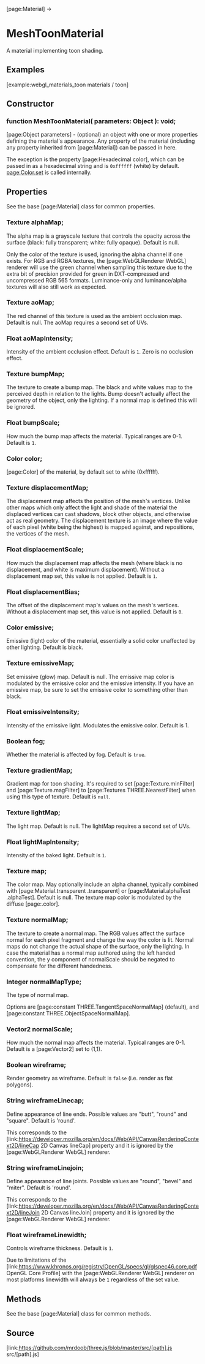 [page:Material] →

# MeshToonMaterial

A material implementing toon shading.

## Examples

[example:webgl_materials_toon materials / toon]

## Constructor

###  function MeshToonMaterial( parameters: Object ): void;

[page:Object parameters] - (optional) an object with one or more properties
defining the material's appearance. Any property of the material (including
any property inherited from [page:Material]) can be passed in here.  
  
The exception is the property [page:Hexadecimal color], which can be passed in
as a hexadecimal string and is `0xffffff` (white) by default.
[page:Color.set]( color ) is called internally.

## Properties

See the base [page:Material] class for common properties.

###  Texture alphaMap;

The alpha map is a grayscale texture that controls the opacity across the
surface (black: fully transparent; white: fully opaque). Default is null.  
  
Only the color of the texture is used, ignoring the alpha channel if one
exists. For RGB and RGBA textures, the [page:WebGLRenderer WebGL] renderer
will use the green channel when sampling this texture due to the extra bit of
precision provided for green in DXT-compressed and uncompressed RGB 565
formats. Luminance-only and luminance/alpha textures will also still work as
expected.

###  Texture aoMap;

The red channel of this texture is used as the ambient occlusion map. Default
is null. The aoMap requires a second set of UVs.

###  Float aoMapIntensity;

Intensity of the ambient occlusion effect. Default is `1`. Zero is no
occlusion effect.

###  Texture bumpMap;

The texture to create a bump map. The black and white values map to the
perceived depth in relation to the lights. Bump doesn't actually affect the
geometry of the object, only the lighting. If a normal map is defined this
will be ignored.

###  Float bumpScale;

How much the bump map affects the material. Typical ranges are 0-1. Default is
`1`.

###  Color color;

[page:Color] of the material, by default set to white (0xffffff).

###  Texture displacementMap;

The displacement map affects the position of the mesh's vertices. Unlike other
maps which only affect the light and shade of the material the displaced
vertices can cast shadows, block other objects, and otherwise act as real
geometry. The displacement texture is an image where the value of each pixel
(white being the highest) is mapped against, and repositions, the vertices of
the mesh.

###  Float displacementScale;

How much the displacement map affects the mesh (where black is no
displacement, and white is maximum displacement). Without a displacement map
set, this value is not applied. Default is `1`.

###  Float displacementBias;

The offset of the displacement map's values on the mesh's vertices. Without a
displacement map set, this value is not applied. Default is `0`.

###  Color emissive;

Emissive (light) color of the material, essentially a solid color unaffected
by other lighting. Default is black.

###  Texture emissiveMap;

Set emissive (glow) map. Default is null. The emissive map color is modulated
by the emissive color and the emissive intensity. If you have an emissive map,
be sure to set the emissive color to something other than black.

###  Float emissiveIntensity;

Intensity of the emissive light. Modulates the emissive color. Default is 1.

###  Boolean fog;

Whether the material is affected by fog. Default is `true`.

###  Texture gradientMap;

Gradient map for toon shading. It's required to set [page:Texture.minFilter]
and [page:Texture.magFilter] to [page:Textures THREE.NearestFilter] when using
this type of texture. Default is `null`.

###  Texture lightMap;

The light map. Default is null. The lightMap requires a second set of UVs.

###  Float lightMapIntensity;

Intensity of the baked light. Default is `1`.

###  Texture map;

The color map. May optionally include an alpha channel, typically combined
with [page:Material.transparent .transparent] or [page:Material.alphaTest
.alphaTest]. Default is null. The texture map color is modulated by the
diffuse [page:.color].

###  Texture normalMap;

The texture to create a normal map. The RGB values affect the surface normal
for each pixel fragment and change the way the color is lit. Normal maps do
not change the actual shape of the surface, only the lighting. In case the
material has a normal map authored using the left handed convention, the y
component of normalScale should be negated to compensate for the different
handedness.

###  Integer normalMapType;

The type of normal map.  
  
Options are [page:constant THREE.TangentSpaceNormalMap] (default), and
[page:constant THREE.ObjectSpaceNormalMap].

###  Vector2 normalScale;

How much the normal map affects the material. Typical ranges are 0-1. Default
is a [page:Vector2] set to (1,1).

###  Boolean wireframe;

Render geometry as wireframe. Default is `false` (i.e. render as flat
polygons).

###  String wireframeLinecap;

Define appearance of line ends. Possible values are "butt", "round" and
"square". Default is 'round'.  
  
This corresponds to the
[link:https://developer.mozilla.org/en/docs/Web/API/CanvasRenderingContext2D/lineCap
2D Canvas lineCap] property and it is ignored by the [page:WebGLRenderer
WebGL] renderer.

###  String wireframeLinejoin;

Define appearance of line joints. Possible values are "round", "bevel" and
"miter". Default is 'round'.  
  
This corresponds to the
[link:https://developer.mozilla.org/en/docs/Web/API/CanvasRenderingContext2D/lineJoin
2D Canvas lineJoin] property and it is ignored by the [page:WebGLRenderer
WebGL] renderer.

###  Float wireframeLinewidth;

Controls wireframe thickness. Default is `1`.  
  
Due to limitations of the
[link:https://www.khronos.org/registry/OpenGL/specs/gl/glspec46.core.pdf
OpenGL Core Profile] with the [page:WebGLRenderer WebGL] renderer on most
platforms linewidth will always be `1` regardless of the set value.

## Methods

See the base [page:Material] class for common methods.

## Source

[link:https://github.com/mrdoob/three.js/blob/master/src/[path].js
src/[path].js]

